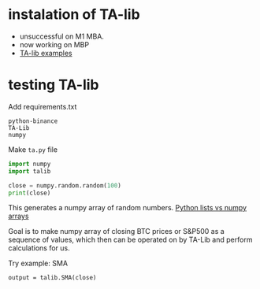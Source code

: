 # instalation of TA-lib
- unsuccessful on M1 MBA.  
- now working on MBP
- [TA-lib examples](https://mrjbq7.github.io/ta-lib/)

# testing TA-lib
Add requirements.txt
```
python-binance
TA-Lib
numpy
```
Make `ta.py` file
```python
import numpy
import talib

close = numpy.random.random(100)
print(close)
```

This generates a numpy array of random numbers.  [Python lists vs numpy arrays](https://webcourses.ucf.edu/courses/1249560/pages/python-lists-vs-numpy-arrays-what-is-the-difference)

Goal is to make numpy array of closing BTC prices or S&P500 as a sequence of values, which then can be operated on by TA-Lib and perform calculations for us.

Try example: SMA

```
output = talib.SMA(close)
```
